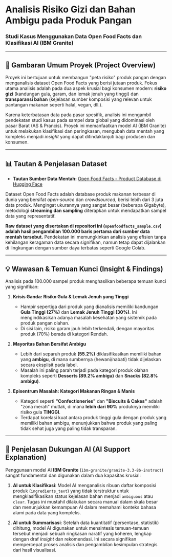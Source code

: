# Analisis Risiko Gizi dan Bahan Ambigu pada Produk Pangan
### Studi Kasus Menggunakan Data Open Food Facts dan Klasifikasi AI (IBM Granite)

---

## 📜 Gambaran Umum Proyek (Project Overview)
Proyek ini bertujuan untuk membangun "peta risiko" produk pangan dengan menganalisis dataset Open Food Facts yang berisi jutaan produk. Fokus utama analisis adalah pada dua aspek krusial bagi konsumen modern: **risiko gizi** (kandungan gula, garam, dan lemak jenuh yang tinggi) dan **transparansi bahan** (kejelasan sumber komposisi yang relevan untuk pantangan makanan seperti halal, vegan, dll.).

Karena keterbatasan data pada pasar spesifik, analisis ini mengambil pendekatan studi kasus pada sampel data global yang didominasi oleh pasar Barat (AS & Prancis). Proyek ini memanfaatkan model AI (IBM Granite) untuk melakukan klasifikasi dan peringkasan, mengubah data mentah yang kompleks menjadi *insight* yang dapat ditindaklanjuti bagi produsen dan konsumen.

---

## 📊 Tautan & Penjelasan Dataset

* **Tautan Sumber Data Mentah:** [Open Food Facts - Product Database di Hugging Face](https://huggingface.co/datasets/openfoodfacts/product-database)

Dataset Open Food Facts adalah database produk makanan terbesar di dunia yang bersifat *open-source* dan *crowdsourced*, berisi lebih dari 3 juta data produk. Mengingat ukurannya yang sangat besar (beberapa Gigabyte), metodologi **streaming dan sampling** diterapkan untuk mendapatkan sampel data yang representatif.

**Raw dataset yang disertakan di repositori ini (`openfoodfacts_sample.csv`) adalah hasil pengambilan 100.000 baris pertama dari sumber data mentah tersebut.** Pendekatan ini memungkinkan analisis yang efisien tanpa kehilangan keragaman data secara signifikan, namun tetap dapat dijalankan di lingkungan dengan sumber daya terbatas seperti Google Colab.

---

## 💡 Wawasan & Temuan Kunci (Insight & Findings)
Analisis pada 100.000 sampel produk menghasilkan beberapa temuan kunci yang signifikan:

1.  **Krisis Ganda: Risiko Gula & Lemak Jenuh yang Tinggi**
    * Hampir sepertiga dari produk yang dianalisis memiliki kandungan **Gula Tinggi (27%)** dan **Lemak Jenuh Tinggi (30%)**. Ini mengindikasikan adanya masalah kesehatan yang sistemik pada produk pangan olahan.
    * Di sisi lain, risiko garam jauh lebih terkendali, dengan mayoritas produk (70%) berada di kategori Rendah.

2.  **Mayoritas Bahan Bersifat Ambigu**
    * Lebih dari separuh produk **(55.2%)** diklasifikasikan memiliki bahan yang **ambigu**, di mana sumbernya (hewani/nabati) tidak dijelaskan secara eksplisit pada label.
    * Masalah ini paling parah terjadi pada kategori produk olahan kompleks seperti **Desserts (89.2% ambigu)** dan **Snacks (82.8% ambigu)**.

3.  **Episentrum Masalah: Kategori Makanan Ringan & Manis**
    * Kategori seperti **"Confectioneries"** dan **"Biscuits & Cakes"** adalah "zona merah" mutlak, di mana **lebih dari 90%** produknya memiliki risiko gula **TINGGI**.
    * Terdapat korelasi kuat antara produk tinggi gula dengan produk yang memiliki bahan ambigu, menunjukkan bahwa produk yang paling tidak sehat juga yang paling tidak transparan.

---

## 🤖 Penjelasan Dukungan AI (AI Support Explanation)

Penggunaan model AI **IBM Granite** (`ibm-granite/granite-3.3-8b-instruct`) sangat fundamental dan digunakan dalam dua kapasitas krusial:

1.  **AI untuk Klasifikasi**: Model AI menganalisis ribuan daftar komposisi produk (`ingredients_text`) yang tidak terstruktur untuk mengklasifikasikan status kejelasan bahan menjadi `ambiguous` atau `clear`. Tugas ini mustahil dilakukan secara manual dalam skala besar dan menunjukkan kemampuan AI dalam memahami konteks bahasa alami pada data yang kompleks.

2.  **AI untuk Summarisasi**: Setelah data kuantitatif (persentase, statistik) dihitung, model AI digunakan untuk mensintesis temuan-temuan tersebut menjadi sebuah ringkasan naratif yang koheren, lengkap dengan draf *insight* dan rekomendasi. Ini secara signifikan mempercepat proses analisis dan pengambilan kesimpulan strategis dari hasil visualisasi.
